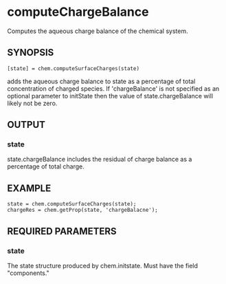 # computeChargeBalance

Computes the aqueous charge balance of the chemical system.

## SYNOPSIS
~~~~
[state] = chem.computeSurfaceCharges(state)
~~~~

adds the aqueous charge balance  to state as a percentage of total 
concentration of charged species. If 'chargeBalance' is not specified as 
an optional parameter to initState then the value of state.chargeBalance will
likely not be zero.

## OUTPUT
 
### state

state.chargeBalance includes the residual of charge balance as a percentage
of total charge.

## EXAMPLE

~~~~
state = chem.computeSurfaceCharges(state);
chargeRes = chem.getProp(state, 'chargeBalacne');
~~~~

## REQUIRED PARAMETERS
   
### state        

The state structure produced by chem.initstate. Must have the field "components." 